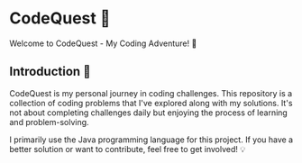 # CodeQuest 🚀

Welcome to CodeQuest - My Coding Adventure! 🌟

## Introduction 📜

CodeQuest is my personal journey in coding challenges. This repository is a collection of coding problems that I've explored along with my solutions. It's not about completing challenges daily but enjoying the process of learning and problem-solving.

I primarily use the Java programming language for this project. If you have a better solution or want to contribute, feel free to get involved! 💡
